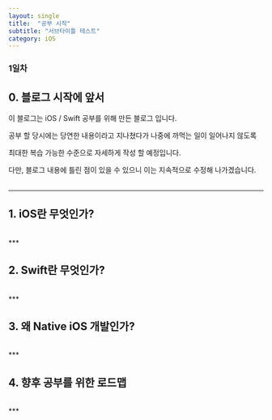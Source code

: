 ```yaml
---
layout: single
title:  "공부 시작"
subtitle: "서브타이틀 테스트"
category: iOS
---
```


### 1일차 <br/>

## 0. 블로그 시작에 앞서

이 블로그는 iOS / Swift 공부를 위해 만든 블로그 입니다. <br/>

공부 할 당시에는 당연한 내용이라고 지나쳤다가 나중에 까먹는 일이 일어나지 않도록 <br/>

최대한 복습 가능한 수준으로 자세하게 작성 할 예정입니다.<br/>

다만, 블로그 내용에 틀린 점이 있을 수 있으니 이는 지속적으로 수정해 나가겠습니다.<br/>
<br/>

***

## 1. iOS란 무엇인가?






<br/>
***

## 2. Swift란 무엇인가?






<br/>
***

## 3. 왜 Native iOS 개발인가?






<br/>
***

## 4. 향후 공부를 위한 로드맵


<br/>
***
